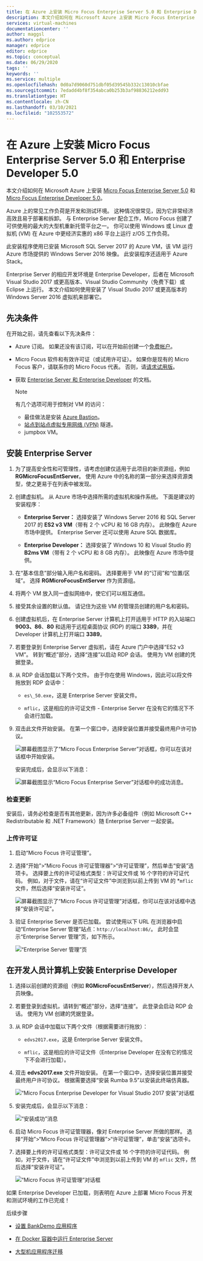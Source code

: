 ```yaml
---
title: 在 Azure 上安装 Micro Focus Enterprise Server 5.0 和 Enterprise Developer 5.0 | Microsoft Docs
description: 本文介绍如何在 Microsoft Azure 上安装 Micro Focus Enterprise Server 5.0 和 Enterprise Developer 5.0。
services: virtual-machines
documentationcenter: ''
author: maggsl
ms.author: edprice
manager: edprice
editor: edprice
ms.topic: conceptual
ms.date: 06/29/2020
tags: ''
keywords: ''
ms.service: multiple
ms.openlocfilehash: 0d0a7d9060d751dbf05d39545b332c13010cbfae
ms.sourcegitcommit: 7edadd4bf8f354abca0b253b3af98836212edd93
ms.translationtype: HT
ms.contentlocale: zh-CN
ms.lasthandoff: 03/10/2021
ms.locfileid: "102553572"
---
```

# <a name="install-micro-focus-enterprise-server-50-and-enterprise-developer-50-on-azure"></a>在 Azure 上安装 Micro Focus Enterprise Server 5.0 和 Enterprise Developer 5.0

本文介绍如何在 Microsoft Azure 上安装 [Micro Focus Enterprise Server 5.0](https://www.microfocus.com/documentation/enterprise-developer/ed50pu5/ES-WIN/GUID-F7D8FD6E-BDE0-4169-8D8C-96DDFFF6B495.html) 和 [Micro Focus Enterprise Developer 5.0](https://www.microfocus.com/documentation/enterprise-developer/ed50/)。

Azure 上的常见工作负荷是开发和测试环境。 这种情况很常见，因为它非常经济高效且易于部署和拆卸。 与 Enterprise Server 配合工作，Micro Focus 创建了可供使用的最大的大型机重新托管平台之一。 你可以使用 Windows 或 Linux 虚拟机 (VM) 在 Azure 中更经济实惠的 x86 平台上运行 z/OS 工作负荷。

此安装程序使用已安装 Microsoft SQL Server 2017 的 Azure VM，该 VM 运行 Azure 市场提供的 Windows Server 2016 映像。 此安装程序还适用于 Azure Stack。

Enterprise Server 的相应开发环境是 Enterprise Developer，后者在 Microsoft Visual Studio 2017 或更高版本、Visual Studio Community（免费下载）或 Eclipse 上运行。 本文介绍如何使用安装了 Visual Studio 2017 或更高版本的 Windows Server 2016 虚拟机来部署它。

## <a name="prerequisites"></a>先决条件

在开始之前，请先查看以下先决条件：

-   Azure 订阅。 如果还没有该订阅，可以在开始前创建一个[免费帐户](https://azure.microsoft.com/free/?WT.mc_id=A261C142F)。

-   Micro Focus 软件和有效许可证（或试用许可证）。 如果你是现有的 Micro Focus 客户，请联系你的 Micro Focus 代表。 否则，请[请求试用版](https://www.microfocus.com/products/enterprise-suite/enterprise-server/trial/)。

-   获取 [Enterprise Server 和 Enterprise Developer](https://www.microfocus.com/documentation/enterprise-developer/ed50/) 的文档。

    > [!Note]
    > 有几个选项可用于控制对 VM 的访问：
    > -   最佳做法是安装 [Azure Bastion](https://azure.microsoft.com/services/azure-bastion/)。
    > -   [站点到站点虚拟专用网络 (VPN)](../../../../vpn-gateway/vpn-gateway-create-site-to-site-rm-powershell.md) 隧道。
    > -   jumpbox VM。

## <a name="install-enterprise-server"></a>安装 Enterprise Server

1.  为了提高安全性和可管理性，请考虑创建仅适用于此项目的新资源组，例如 **RGMicroFocusEntServer**。 使用 Azure 中的名称的第一部分来选择资源类型，使之更易于在列表中被发现。

2.  创建虚拟机。 从 Azure 市场中选择所需的虚拟机和操作系统。 下面是建议的安装程序：

    -   **Enterprise Server：** 选择安装了 Windows Server 2016 和 SQL Server 2017 的 **ES2 v3 VM**（带有 2 个 vCPU 和 16 GB 内存）。 此映像在 Azure 市场中提供。 Enterprise Server 还可以使用 Azure SQL 数据库。

    -   **Enterprise Developer：** 选择安装了 Windows 10 和 Visual Studio 的 **B2ms VM**（带有 2 个 vCPU 和 8 GB 内存）。 此映像在 Azure 市场中提供。

3.  在“基本信息”部分输入用户名和密码。 选择要用于 VM 的“订阅”和“位置/区域”。 选择 **RGMicroFocusEntServer** 作为资源组。

4.  将两个 VM 放入同一虚拟网络中，使它们可以相互通信。

5.  接受其余设置的默认值。 请记住为这些 VM 的管理员创建的用户名和密码。

6.  创建虚拟机后，在 Enterprise Server 计算机上打开适用于 HTTP 的入站端口 **9003、86**、**80** 和适用于远程桌面协议 (RDP) 的端口 **3389**，并在 Developer 计算机上打开端口 **3389**。

7.  若要登录到 Enterprise Server 虚拟机，请在 Azure 门户中选择“ES2 v3 VM”。 转到“概述”部分，选择“连接”以启动 RDP 会话。 使用为 VM 创建的凭据登录。

8.  从 RDP 会话加载以下两个文件。 由于你在使用 Windows，因此可以将文件拖放到 RDP 会话中：

    -   `es\_50.exe`，这是 Enterprise Server 安装文件。

    -   `mflic`，这是相应的许可证文件 - Enterprise Server 在没有它的情况下不会进行加载。

9.  双击此文件开始安装。 在第一个窗口中，选择安装位置并接受最终用户许可协议。

    ![屏幕截图显示了“Micro Focus Enterprise Server”对话框，你可以在该对话框中开始安装。](media/install-image-1.png)

    安装完成后，会显示以下消息：

    ![屏幕截图显示“Micro Focus Enterprise Server”对话框中的成功消息。](media/install-image-2.png)

 ### <a name="check-for-updates"></a>检查更新

安装后，请务必检查是否有其他更新，因为许多必备组件（例如 Microsoft C++ Redistributable 和 .NET Framework）随 Enterprise Server 一起安装。

### <a name="upload-the-license"></a>上传许可证

1.  启动“Micro Focus 许可证管理”。

2.  选择“开始”\>“Micro Focus 许可证管理器”\>“许可证管理”，然后单击“安装”选项卡。   选择要上传的许可证格式类型：许可证文件或 16 个字符的许可证代码。 例如，对于文件，请在“许可证文件”中浏览到以前上传到 VM 的 *`mflic` 文件，然后选择“安装许可证”。 

    ![屏幕截图显示了“Micro Focus 许可证管理”对话框，你可以在该对话框中选择“安装许可证”。](media/install-image-3.png)

3.  验证 Enterprise Server 是否已加载。 尝试使用以下 URL 在浏览器中启动“Enterprise Server 管理”站点：`http://localhost:86/`。 此时会显示“Enterprise Server 管理”页，如下所示。

    ![“Enterprise Server 管理”页](media/install-image-4.png)

## <a name="install-enterprise-developer-on-the-developer-machine"></a>在开发人员计算机上安装 Enterprise Developer

1.  选择以前创建的资源组（例如 **RGMicroFocusEntServer**），然后选择开发人员映像。

2.  若要登录到虚拟机，请转到“概述”部分，选择“连接”。 此登录会启动 RDP 会话。 使用为 VM 创建的凭据登录。

3.  从 RDP 会话中加载以下两个文件（根据需要进行拖放）：

    -   `edvs2017.exe`，这是 Enterprise Server 安装文件。

    -   `mflic`，这是相应的许可证文件（Enterprise Developer 在没有它的情况下不会进行加载）。

4.  双击 **edvs2017.exe** 文件开始安装。 在第一个窗口中，选择安装位置并接受最终用户许可协议。 根据需要选择“安装 Rumba 9.5”以安装此终端仿真器。

    ![“Micro Focus Enterprise Developer for Visual Studio 2017 安装”对话框](media/install-image-5.png)

5.  安装完成后，会显示以下消息：

    ![“安装成功”消息](media/install-image-6.png)

6.  启动 Micro Focus 许可证管理器，像对 Enterprise Server 所做的那样。 选择“开始”\>“Micro Focus 许可证管理器”\>“许可证管理”，单击“安装”选项卡。   

7.  选择要上传的许可证格式类型：许可证文件或 16 个字符的许可证代码。 例如，对于文件，请在“许可证文件”中浏览到以前上传到 VM 的 `mflic` 文件，然后选择“安装许可证”。 

    ![“Micro Focus 许可证管理”对话框](media/install-image-7.png)

如果 Enterprise Developer 已加载，则表明在 Azure 上部署 Micro Focus 开发和测试环境的工作已完成！

后续步骤

-   [设置 BankDemo 应用程序](./demo.md)

-   [在 Docker 容器中运行 Enterprise Server](./run-enterprise-server-container.md)

-   [大型机应用程序迁移](/azure/architecture/cloud-adoption/infrastructure/mainframe-migration/application-strategies)
